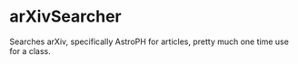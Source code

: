 # arXivSearcher
Searches arXiv, specifically AstroPH for articles, pretty much one time use for a class.
